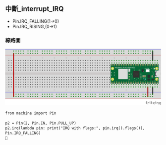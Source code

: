 ## 中斷_interrupt_IRQ

- Pin.IRQ_FALLING(1->0)
- Pin.IRQ_RISING,(0->1)

### 線路圖

![](./images/pic1.png)

```
from machine import Pin

p2 = Pin(2, Pin.IN, Pin.PULL_UP)
p2.irq(lambda pin: print("IRQ with flags:", pin.irq().flags()), Pin.IRQ_FALLING)

```


